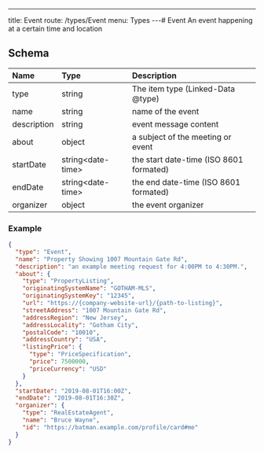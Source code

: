 ---
title: Event
route: /types/Event
menu: Types
---# Event
An event happening at a certain time and location


## Schema
| Name | Type | Description |
|:-----| :--- | :---------- |
| type | string | The item type (Linked-Data @type)  |
| name | string | name of the event  |
| description | string | event message content  |
| about | object | a subject of the meeting or event  |
| startDate | string&lt;date-time&gt;  | the start date-time (ISO 8601 formated)  |
| endDate | string&lt;date-time&gt;  | the end date-time (ISO 8601 formated)  |
| organizer | object | the event organizer  |

### Example
```json
{
  "type": "Event",
  "name": "Property Showing 1007 Mountain Gate Rd",
  "description": "an example meeting request for 4:00PM to 4:30PM.",
  "about": {
    "type": "PropertyListing",
    "originatingSystemName": "GOTHAM-MLS",
    "originatingSystemKey": "12345",
    "url": "https://{company-website-url}/{path-to-listing}",
    "streetAddress": "1007 Mountain Gate Rd",
    "addressRegion": "New Jersey",
    "addressLocality": "Gotham City",
    "postalCode": "10010",
    "addressCountry": "USA",
    "listingPrice": {
      "type": "PriceSpecification",
      "price": 7500000,
      "priceCurrency": "USD"
    }
  },
  "startDate": "2019-08-01T16:00Z",
  "endDate": "2019-08-01T16:30Z",
  "organizer": {
    "type": "RealEstateAgent",
    "name": "Bruce Wayne",
    "id": "https://batman.example.com/profile/card#me"
  }
}
```
